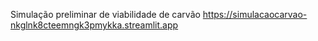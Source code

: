 Simulação preliminar de viabilidade de carvão
https://simulacaocarvao-nkglnk8cteemngk3pmykka.streamlit.app
